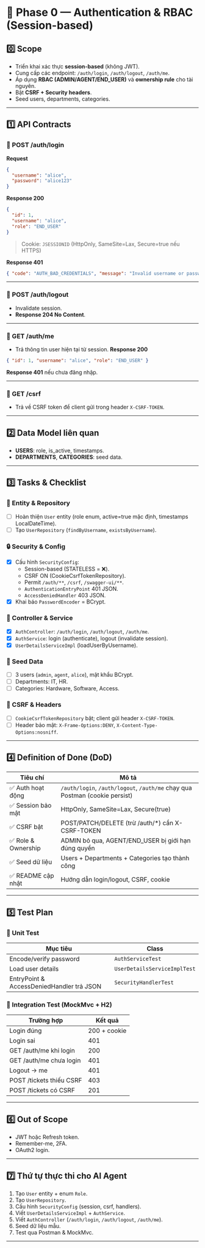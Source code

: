 # 🚀 Phase 0 — Authentication & RBAC (Session-based)

## 0️⃣ Scope
- Triển khai xác thực **session-based** (không JWT).
- Cung cấp các endpoint: `/auth/login`, `/auth/logout`, `/auth/me`.
- Áp dụng **RBAC (ADMIN/AGENT/END_USER)** và **ownership rule** cho tài nguyên.
- Bật **CSRF + Security headers**.
- Seed users, departments, categories.

---

## 1️⃣ API Contracts

### 🔹 POST /auth/login
**Request**
```json
{
  "username": "alice",
  "password": "alice123"
}
```

**Response 200**
```json
{
  "id": 1,
  "username": "alice",
  "role": "END_USER"
}
```
> Cookie: `JSESSIONID` (HttpOnly, SameSite=Lax, Secure=true nếu HTTPS)

**Response 401**
```json
{ "code": "AUTH_BAD_CREDENTIALS", "message": "Invalid username or password" }
```

---

### 🔹 POST /auth/logout
- Invalidate session.
- **Response 204 No Content**.

---

### 🔹 GET /auth/me
- Trả thông tin user hiện tại từ session.
**Response 200**
```json
{ "id": 1, "username": "alice", "role": "END_USER" }
```
**Response 401** nếu chưa đăng nhập.

---

### 🔹 GET /csrf
- Trả về CSRF token để client gửi trong header `X-CSRF-TOKEN`.

---

## 2️⃣ Data Model liên quan
- **USERS**: role, is_active, timestamps.  
- **DEPARTMENTS**, **CATEGORIES**: seed data.

---

## 3️⃣ Tasks & Checklist

### 🧩 Entity & Repository
- [ ] Hoàn thiện `User` entity (role enum, active=true mặc định, timestamps LocalDateTime).
- [ ] Tạo `UserRepository` (`findByUsername`, `existsByUsername`).

### 🔒 Security & Config
- [x] Cấu hình `SecurityConfig`:
  - Session-based (STATELESS = ❌).
  - CSRF ON (CookieCsrfTokenRepository).
  - Permit `/auth/**`, `/csrf`, `/swagger-ui/**`.
  - `AuthenticationEntryPoint` 401 JSON.
  - `AccessDeniedHandler` 403 JSON.
- [x] Khai báo `PasswordEncoder` = BCrypt.

### 🧠 Controller & Service
- [x] `AuthController`: `/auth/login`, `/auth/logout`, `/auth/me`.
- [x] `AuthService`: login (authenticate), logout (invalidate session).
- [x] `UserDetailsServiceImpl` (loadUserByUsername).

### 🧱 Seed Data
- [ ] 3 users (`admin`, `agent`, `alice`), mật khẩu BCrypt.
- [ ] Departments: IT, HR.
- [ ] Categories: Hardware, Software, Access.

### 🧰 CSRF & Headers
- [ ] `CookieCsrfTokenRepository` bật; client gửi header `X-CSRF-TOKEN`.
- [ ] Header bảo mật: `X-Frame-Options:DENY`, `X-Content-Type-Options:nosniff`.

---

## 4️⃣ Definition of Done (DoD)

| Tiêu chí | Mô tả |
|-----------|-------|
| ✅ Auth hoạt động | `/auth/login`, `/auth/logout`, `/auth/me` chạy qua Postman (cookie persist) |
| ✅ Session bảo mật | HttpOnly, SameSite=Lax, Secure(true) |
| ✅ CSRF bật | POST/PATCH/DELETE (trừ /auth/*) cần X-CSRF-TOKEN |
| ✅ Role & Ownership | ADMIN bỏ qua, AGENT/END_USER bị giới hạn đúng quyền |
| ✅ Seed dữ liệu | Users + Departments + Categories tạo thành công |
| ✅ README cập nhật | Hướng dẫn login/logout, CSRF, cookie |

---

## 5️⃣ Test Plan

### 🔸 Unit Test
| Mục tiêu | Class |
|-----------|--------|
| Encode/verify password | `AuthServiceTest` |
| Load user details | `UserDetailsServiceImplTest` |
| EntryPoint & AccessDeniedHandler trả JSON | `SecurityHandlerTest` |

### 🔸 Integration Test (MockMvc + H2)
| Trường hợp | Kết quả |
|-------------|----------|
| Login đúng | 200 + cookie |
| Login sai | 401 |
| GET /auth/me khi login | 200 |
| GET /auth/me chưa login | 401 |
| Logout → me | 401 |
| POST /tickets thiếu CSRF | 403 |
| POST /tickets có CSRF | 201 |

---

## 6️⃣ Out of Scope
- JWT hoặc Refresh token.
- Remember-me, 2FA.
- OAuth2 login.

---

## 7️⃣ Thứ tự thực thi cho AI Agent
1. Tạo `User` entity + enum `Role`.
2. Tạo `UserRepository`.
3. Cấu hình `SecurityConfig` (session, csrf, handlers).
4. Viết `UserDetailsServiceImpl` + `AuthService`.
5. Viết `AuthController` (`/auth/login`, `/auth/logout`, `/auth/me`).
6. Seed dữ liệu mẫu.
7. Test qua Postman & MockMvc.

---
